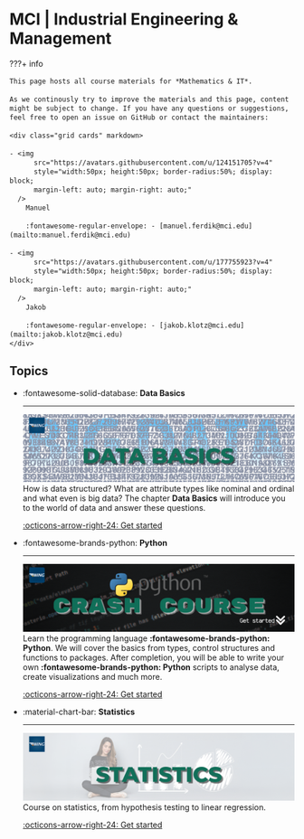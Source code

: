 # MCI | Industrial Engineering & Management


???+ info
    
    This page hosts all course materials for *Mathematics & IT*.

    As we continously try to improve the materials and this page, content
    might be subject to change. If you have any questions or suggestions,
    feel free to open an issue on GitHub or contact the maintainers:
    
    <div class="grid cards" markdown>

    - <img 
          src="https://avatars.githubusercontent.com/u/124151705?v=4" 
          style="width:50px; height:50px; border-radius:50%; display: block; 
          margin-left: auto; margin-right: auto;" 
      />
        Manuel

        :fontawesome-regular-envelope: - [manuel.ferdik@mci.edu](mailto:manuel.ferdik@mci.edu)

    - <img 
          src="https://avatars.githubusercontent.com/u/177755923?v=4" 
          style="width:50px; height:50px; border-radius:50%; display: block; 
          margin-left: auto; margin-right: auto;" 
      />
        Jakob

        :fontawesome-regular-envelope: - [jakob.klotz@mci.edu](mailto:jakob.klotz@mci.edu)
    </div>


## Topics

<div class="grid cards" markdown>

- :fontawesome-solid-database: __Data Basics__

    ---
    [![header](assets/databasics/basics-header.png)](databasics/Terms.md)
    How is data structured? What are attribute types like nominal and 
    ordinal and what even is big data? The chapter **Data Basics** will
    introduce you to the world of data and answer these questions.
    
    [:octicons-arrow-right-24: Get started](databasics/Terms.md)

</div>

<div class="grid cards" markdown>

- :fontawesome-brands-python: __Python__

    ---

    [![header](assets/python/python-header.gif)](python/index.md)
    Learn the programming language **:fontawesome-brands-python: Python**. 
    We will cover the basics from types, control structures and functions to 
    packages.
    After completion, you will be able to write your own 
    **:fontawesome-brands-python: Python** scripts to analyse data, create 
    visualizations and much more.
    
    [:octicons-arrow-right-24: Get started](python/index.md)

</div>

<div class="grid cards" markdown>

- :material-chart-bar: __Statistics__

    ---
    [![header](assets/statistics/statistics-header.png)](statistics/index.md)
    Course on statistics, from hypothesis testing to linear regression.
    
    [:octicons-arrow-right-24: Get started](statistics/index.md)
</div>